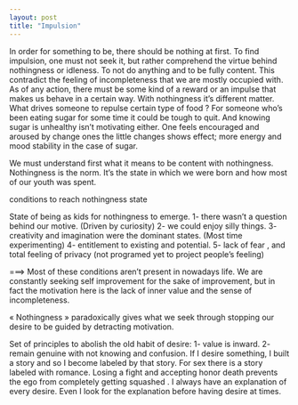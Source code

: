 ```yaml
---
layout: post
title: "Impulsion"
---
```


In order for something to be, there should be nothing at first. To find impulsion, one must not seek it, but rather comprehend the virtue behind nothingness or idleness. To not do anything and to be fully content. This contradict the feeling of incompleteness that we are mostly occupied with.
As of any action, there must be some kind of a reward or an impulse that makes us behave in a certain way. With nothingness it’s different matter. What drives someone to repulse certain type of food ? For someone who’s been eating sugar for some time it could be tough to quit. And knowing sugar is unhealthy isn’t motivating either. One feels encouraged and aroused by change ones the little changes shows effect; more energy and mood stability in the case of sugar. 

We must understand first what it means to be content with nothingness.
Nothingness is the norm.
It’s the state in which we were born and how most of our youth was spent. 

conditions to reach nothingness state

State of being as kids for nothingness to emerge.
1- there wasn’t a question behind our motive. (Driven by curiosity)
2- we could enjoy silly things.
3- creativity and imagination were the dominant states. (Most time experimenting)
4- entitlement to existing and potential.
5- lack of fear , and total feeling of privacy (not programed yet to project people’s feeling)

===> Most of these conditions aren’t present in nowadays life. We are constantly seeking self improvement for the sake of improvement, but in fact the motivation here is the lack of inner value and the sense of incompleteness.    

« Nothingness » paradoxically gives what we seek through stopping our desire to be guided by detracting motivation.

Set of principles to abolish the old habit of desire:
1- value is inward.
2- remain genuine with not knowing and confusion.
If I desire something, I built a story and so I become labeled by that story. For sex there is a story labeled with romance. Losing a fight and accepting  honor death  prevents the ego from completely getting squashed . I always have an explanation of every desire. Even I look for the explanation before having desire at times.

